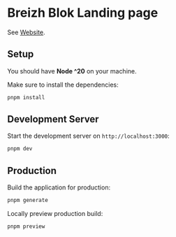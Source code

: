 # Breizh Blok Landing page

See [Website](https://breizh-blok.fr/).

## Setup

You should have **Node ^20** on your machine.

Make sure to install the dependencies:

```bash
pnpm install
```

## Development Server

Start the development server on `http://localhost:3000`:

```bash
pnpm dev
```

## Production

Build the application for production:

```bash
pnpm generate
```

Locally preview production build:

```bash
pnpm preview
```
